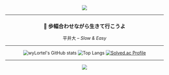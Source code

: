 <div align="center">

<img src="https://capsule-render.vercel.app/api?type=waving&color=auto&height=200&section=header&text=Welcome%20to%20wyLortel's%20GitHub!&fontSize=35&animation=fadeIn" />

---

### 👣 歩幅合わせながら生きて行こうよ  
平井大 – *Slow & Easy*

---

![wyLortel's GitHub stats](https://github-readme-stats.vercel.app/api?username=wyLortel&show_icons=true&theme=onedark&hide=stars&hide_border=true)
![Top Langs](https://github-readme-stats.vercel.app/api/top-langs/?username=wyLortel&layout=compact&theme=onedark&hide_border=true)
[![Solved.ac Profile](http://mazassumnida.wtf/api/v2/generate_badge?boj=apvmfqltyq20)](https://solved.ac/profile/apvmfqltyq20)

---

<img src="https://readme-typing-svg.demolab.com?font=Fira+Code&duration=3000&pause=1000&color=58A6FF&center=true&vCenter=true&width=435&lines=🌱+매일+조금씩+성장하는+백엔드+개발자;💡+함께+걸으며+배워가는+중입니다;🐢+Slow+but+never+stopping" />

</div>



